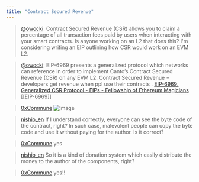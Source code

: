 ```yaml
---
title: "Contract Secured Revenue"
---
```


> [@owocki](https://twitter.com/owocki/status/1653081117837398017?s=20): Contract Secured Revenue (CSR) allows you to claim a percentage of all transaction fees paid by users when interacting with your smart contracts.
> Is anyone working on an L2 that does this? I'm considering writing an EIP outlining how CSR would work on an EVM L2.

> [@owocki](https://twitter.com/owocki/status/1655631005800095763): EIP-6969 presents a generalized protocol which networks can reference in order to implement Canto’s Contract Secured Revenue (CSR) on any EVM L2.
> Contract Secured Revenue = developers get revenue when ppl use their contracts .
> [EIP-6969: Generalized CSR Protocol - EIPs - Fellowship of Ethereum Magicians](https://ethereum-magicians.org/t/eip-6969-generalized-csr-protocol/14178)
[[EIP-6969]]

> [0xCommune](https://twitter.com/0xCommune/status/1655808469877014528)
>  ![image](https://pbs.twimg.com/media/FvqdBsZaYAEyGQ1?format=jpg&name=medium#.png)

> [nishio_en](https://twitter.com/nishio_en/status/1655838585516589061) If I understand correctly, everyone can see the byte code of the contract, right?  In such case, malevolent people can copy the byte code and use it without paying for the author. Is it correct?

> [0xCommune](https://twitter.com/0xCommune/status/1655839260195561472) yes

> [nishio_en](https://twitter.com/nishio_en/status/1655840746593976320) So it is a kind of donation system which easily distribute the money to the author of the components, right?

> [0xCommune](https://twitter.com/0xCommune/status/1655853189131010048) yes!!
